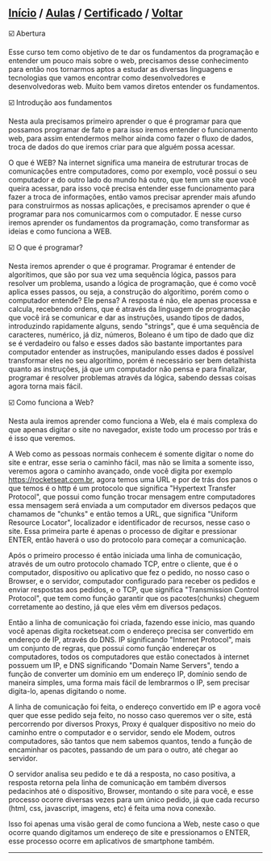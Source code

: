 [Início](https://github.com/Thalyalm/rocketseat-trilha-conectar) /
[Aulas](https://github.com/Thalyalm/rocketseat-trilha-conectar/tree/main/aulas) /
[Certificado](https://github.com/Thalyalm/rocketseat-trilha-conectar/tree/main/certificado/certificado-trilha-conectar.pdf) /
[Voltar](https://github.com/Thalyalm/rocketseat-trilha-conectar/tree/main/aulas/guia-estelar-de-programacao)
---

:ballot_box_with_check: Abertura

Esse curso tem como objetivo de te dar os fundamentos da programação e entender um pouco mais sobre o web, precisamos desse conhecimento para então nos tornarmos aptos a estudar as diversas linguagens e tecnologias que vamos encontrar como desenvolvedores e desenvolvedoras web. Muito bem vamos diretos entender os fundamentos.

:ballot_box_with_check: Introdução aos fundamentos

Nesta aula precisamos primeiro aprender o que é programar para que possamos programar de fato e para isso iremos entender o funcionamento web, para assim entendermos melhor ainda como fazer o fluxo de dados, troca de dados do que iremos criar para que alguém possa acessar.

O que é WEB? Na internet significa uma maneira de estruturar trocas de comunicações entre computadores, como por exemplo, você possui o seu computador e do outro lado do mundo há outro, que tem um site que você queira acessar, para isso você precisa entender esse funcionamento para fazer a troca de informações, então vamos precisar aprender mais afundo para construirmos as nossas aplicações, e precisamos aprender o que é programar para nos comunicarmos com o computador. E nesse curso iremos aprender os fundamentos da programação, como transformar as ideias e como funciona a WEB.
    
:ballot_box_with_check: O que é programar?

Nesta iremos aprender o que é programar. Programar é entender de algorítimos, que são por sua vez uma sequência lógica, passos para resolver um problema, usando a lógica de programação, que é como você aplica esses passos, ou seja, a construção do algorítimo, porém como o computador entende? Ele pensa? A resposta é não, ele apenas processa e calcula, recebendo ordens, que é através da linguagem de programação que você irá se comunicar e dar as instruções, usando tipos de dados, introduzindo rapidamente alguns, sendo "strings", que é uma sequência de caracteres, numérico, já diz, números, Boleano é um tipo de dado que diz se é verdadeiro ou falso e esses dados são bastante importantes para computador entender as instruções, manipulando esses dados é possível transformar eles no seu algorítimo, porém é necessário ser bem detalhista quanto as instruções, já que um computador não pensa e para finalizar, programar é resolver problemas através da lógica, sabendo dessas coisas agora torna mais fácil.
    
:ballot_box_with_check: Como funciona a Web?

Nesta aula iremos aprender como funciona a Web, ela é mais complexa do que apenas digitar o site no navegador, existe todo um processo por trás e é isso que veremos.

A Web como as pessoas normais conhecem é somente digitar o nome do site e entrar, esse seria o caminho fácil, mas não se limita a somente isso, veremos agora o caminho avançado, onde você digita por exemplo https://rocketseat.com.br, agora temos uma URL e por de trás dos panos o que temos é o http é um protocolo que significa "Hypertext Transfer Protocol", que possui como função trocar mensagem entre computadores essa mensagem será enviada a um computador em diversos pedaços que chamamos de "chunks" e então temos a URL, que significa "Uniform Resource Locator", localizador e identificador de recursos, nesse caso o site. Essa primeira parte é apenas o processo de digitar e pressionar ENTER, então haverá o uso do protocolo para começar a comunicação.

Após o primeiro processo é então iniciada uma linha de comunicação, através de um outro protocolo chamado TCP, entre o cliente, que é o computador, dispositivo ou aplicativo que fez o pedido, no nosso caso o Browser, e o servidor, computador configurado para receber os pedidos e enviar respostas aos pedidos, e o TCP, que significa "Transmission Control Protocol", que tem como função garantir que os pacotes(chunks) cheguem corretamente ao destino, já que eles vêm em diversos pedaços.

Então a linha de comunicação foi criada, fazendo esse inicio, mas quando você apenas digita rocketseat.com o endereço precisa ser convertido em endereço de IP, através do DNS. IP significando "Internet Protocol", mais um conjunto de regras, que possui como função endereçar os computadores, todos os computadores que estão conectados à internet possuem um IP, e DNS significando "Domain Name Servers", tendo a função de converter um domínio em um endereço IP, domínio sendo de maneira simples, uma forma mais fácil de lembrarmos o IP, sem precisar digita-lo, apenas digitando o nome.

A linha de comunicação foi feita, o endereço convertido em IP e agora você quer que esse pedido seja feito, no nosso caso queremos ver o site, está percorrendo por diversos Proxys, Proxy é qualquer dispositivo no meio do caminho entre o computador e o servidor, sendo ele Modem, outros computadores, são tantos que nem sabemos quantos, tendo a função de encaminhar os pacotes, passando de um para o outro, até chegar ao servidor.

O servidor analisa seu pedido e te dá a resposta, no caso positiva, a resposta retorna pela linha de comunicação em também diversos pedacinhos até o dispositivo, Browser, montando o site para você, e esse processo ocorre diversas vezes para um único pedido, já que cada recurso (html, css, javascript, imagens, etc) é feita uma nova conexão.

Isso foi apenas uma visão geral de como funciona a Web, neste caso o que ocorre quando digitamos um endereço de site e pressionamos o ENTER, esse processo ocorre em aplicativos de smartphone também.

---